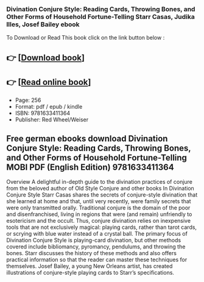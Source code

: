 ### Divination Conjure Style: Reading Cards, Throwing Bones, and Other Forms of Household Fortune-Telling Starr Casas, Judika Illes, Josef Bailey ebook

To Download or Read This book click on the link button below :

## 👉  [**[Download book](http://filesbooks.info/download.php?group=book&from=github.com&id=554925&lnk=1079 "Download book")**]

## 👉  [**[Read online book](http://filesbooks.info/download.php?group=book&from=github.com&id=554925&lnk=1079 "Read online book")**]


* Page: 256
* Format: pdf / epub / kindle
* ISBN: 9781633411364
* Publisher: Red Wheel/Weiser



## Free german ebooks download Divination Conjure Style: Reading Cards, Throwing Bones, and Other Forms of Household Fortune-Telling MOBI PDF (English Edition) 9781633411364


Overview
A delightful in-depth guide to the divination practices of conjure from the beloved author of Old Style Conjure and other books In Divination Conjure Style Starr Casas shares the secrets of conjure-style divination that she learned at home and that, until very recently, were family secrets that were only transmitted orally. Traditional conjure is the domain of the poor and disenfranchised, living in regions that were (and remain) unfriendly to esotericism and the occult. Thus, conjure divination relies on inexpensive tools that are not exclusively magical: playing cards, rather than tarot cards, or scrying with blue water instead of a crystal ball. The primary focus of Divination Conjure Style is playing-card divination, but other methods covered include bibliomancy, pyromancy, pendulums, and throwing the bones. Starr discusses the history of these methods and also offers practical information so that the reader can master these techniques for themselves. Josef Bailey, a young New Orleans artist, has created illustrations of conjure-style playing cards to Starr’s specifications.




